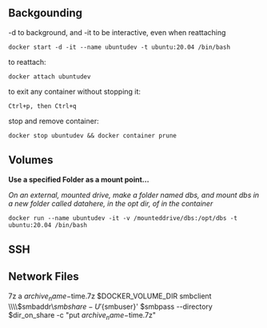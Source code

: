 
## Backgounding
-d to background, and -it to be interactive, even when reattaching
```
docker start -d -it --name ubuntudev -t ubuntu:20.04 /bin/bash 
```
to reattach:
```
docker attach ubuntudev
```
to exit any container without stopping it:
```
Ctrl+p, then Ctrl+q
```
stop and remove container:
```
docker stop ubuntudev && docker container prune
```


## Volumes

**Use a specified Folder as a mount point...**

*On an external, mounted drive, make a folder named dbs, 
and mount dbs in a new folder called datahere, in the opt dir, of in the container*
```
docker run --name ubuntudev -it -v /mounteddrive/dbs:/opt/dbs -t ubuntu:20.04 /bin/bash
```

## SSH

## Network Files

7z a ${archive_name}-$time.7z $DOCKER_VOLUME_DIR
smbclient \\\\$smbaddr\\$smbshare -U '${smbuser}' $smbpass --directory $dir_on_share -c "put ${archive_name}-$time.7z"
